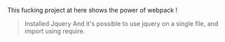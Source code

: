 This fucking project at here shows the power of webpack !

> Installed Jquery
> And it's possible to use jquery on a single file, and import using require.